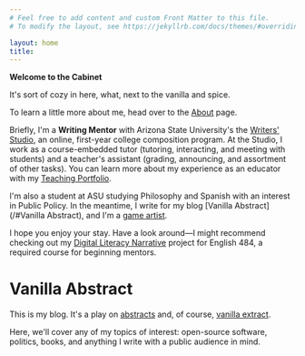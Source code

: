 ```yaml
---
# Feel free to add content and custom Front Matter to this file.
# To modify the layout, see https://jekyllrb.com/docs/themes/#overriding-theme-defaults

layout: home
title: 
---
```


**Welcome to the Cabinet** 

It's sort of cozy in here, what, next to the vanilla and spice.

To learn a little more about me, head over to the [About](about) page. 

Briefly, I'm a **Writing Mentor** with Arizona State University's the [Writers' Studio](https://cisa.asu.edu/content/writers-studio), an online, first-year college composition program. At the Studio, I work as a course-embedded tutor (tutoring, interacting, and meeting with students) and a teacher's assistant (grading, announcing, and assortment of other tasks). You can learn more about my experience as an educator with my [Teaching Portfolio](portfolio/teaching).

I'm also a student at ASU studying Philosophy and Spanish with an interest in Public Policy. In the meantime, I write for my blog [Vanilla Abstract](/#Vanilla Abstract), and I'm a [game artist](portfolio/game-art).

I hope you enjoy your stay. Have a look around—I might recommend checking out my [Digital Literacy Narrative](portfolio/dln) project for English 484, a required course for beginning mentors.

# Vanilla Abstract
This is my blog. It's a play on [abstracts](https://en.wikipedia.org/wiki/Abstract_(summary)) and, of course, [vanilla extract](https://www.youtube.com/watch?v=kPauR6tP_cg).

Here, we'll cover any of my topics of interest: open-source software, politics, books, and anything I write with a public audience in mind.
